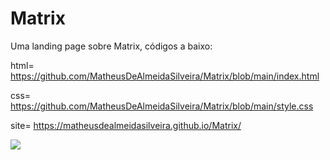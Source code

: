 # Matrix

Uma landing page sobre Matrix,
códigos a baixo:

html= https://github.com/MatheusDeAlmeidaSilveira/Matrix/blob/main/index.html

css= https://github.com/MatheusDeAlmeidaSilveira/Matrix/blob/main/style.css

site= https://matheusdealmeidasilveira.github.io/Matrix/

<img src="https://i.pinimg.com/originals/ef/0c/fd/ef0cfd618bf97c6a3ae6774145dddee9.gif">
